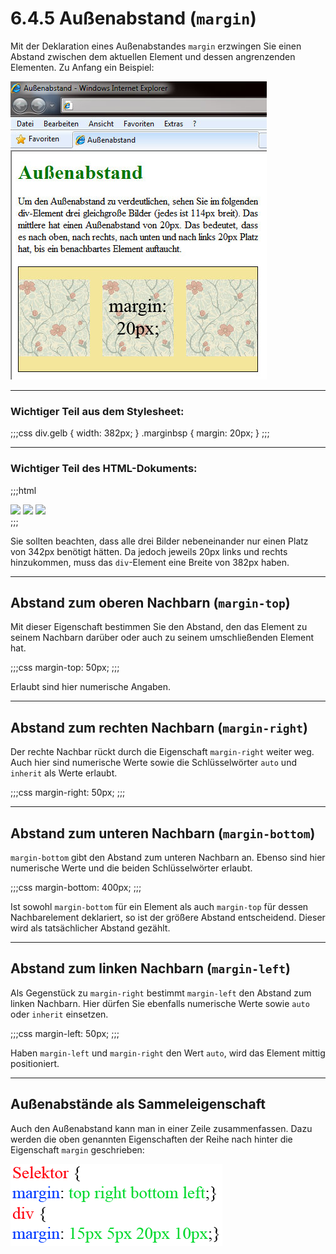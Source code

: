 # 6.4.5 Außenabstand (`margin`)

Mit der Deklaration eines Außenabstandes `margin` erzwingen Sie einen Abstand zwischen dem aktuellen Element und dessen angrenzenden Elementen. Zu Anfang ein Beispiel:

![Beispiel für Außenabstände](media/4_3_margin.jpg)

---

### Wichtiger Teil aus dem Stylesheet:

;;;css
div.gelb {
    width: 382px;
}
.marginbsp {
    margin: 20px;
}
;;;

---

### Wichtiger Teil des HTML-Dokuments:

;;;html
<div class="gelb">
    <img src="./img/css_marginbsp.gif">
    <img src="./img/css_marginbsp1.gif" class="marginbsp">
    <img src="./img/css_marginbsp.gif">
</div>
;;;

Sie sollten beachten, dass alle drei Bilder nebeneinander nur einen Platz von 342px benötigt hätten. Da jedoch jeweils 20px links und rechts hinzukommen, muss das `div`-Element eine Breite von 382px haben.

---

## Abstand zum oberen Nachbarn (`margin-top`)

Mit dieser Eigenschaft bestimmen Sie den Abstand, den das Element zu seinem Nachbarn darüber oder auch zu seinem umschließenden Element hat.

;;;css
margin-top: 50px;
;;;

Erlaubt sind hier numerische Angaben.

---

## Abstand zum rechten Nachbarn (`margin-right`)

Der rechte Nachbar rückt durch die Eigenschaft `margin-right` weiter weg. Auch hier sind numerische Werte sowie die Schlüsselwörter `auto` und `inherit` als Werte erlaubt.

;;;css
margin-right: 50px;
;;;

---

## Abstand zum unteren Nachbarn (`margin-bottom`)

`margin-bottom` gibt den Abstand zum unteren Nachbarn an. Ebenso sind hier numerische Werte und die beiden Schlüsselwörter erlaubt.

;;;css
margin-bottom: 400px;
;;;

Ist sowohl `margin-bottom` für ein Element als auch `margin-top` für dessen Nachbarelement deklariert, so ist der größere Abstand entscheidend. Dieser wird als tatsächlicher Abstand gezählt.

---

## Abstand zum linken Nachbarn (`margin-left`)

Als Gegenstück zu `margin-right` bestimmt `margin-left` den Abstand zum linken Nachbarn. Hier dürfen Sie ebenfalls numerische Werte sowie `auto` oder `inherit` einsetzen.

;;;css
margin-left: 50px;
;;;

Haben `margin-left` und `margin-right` den Wert `auto`, wird das Element mittig positioniert.

---

## Außenabstände als Sammeleigenschaft

Auch den Außenabstand kann man in einer Zeile zusammenfassen. Dazu werden die oben genannten Eigenschaften der Reihe nach hinter die Eigenschaft `margin` geschrieben:

![Syntax zur Sammeleigenschaft](media/4_3_margin.gif)
